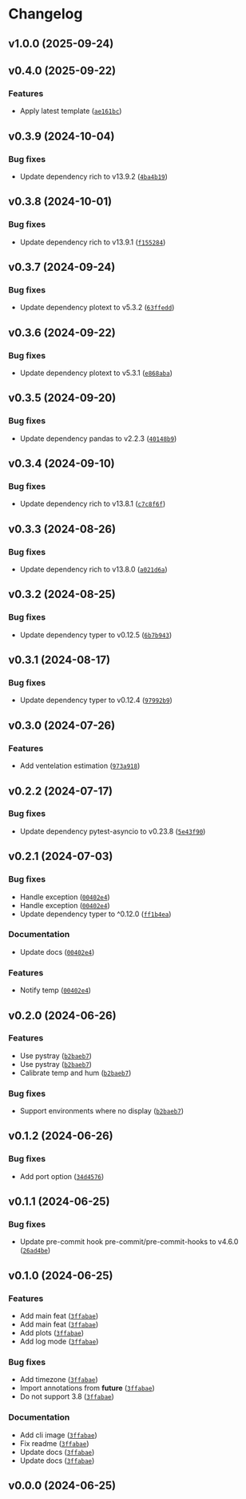 # Changelog

## v1.0.0 (2025-09-24)

## v0.4.0 (2025-09-22)

### Features

- Apply latest template ([`ae161bc`](https://github.com/34j/ud-co2s/commit/ae161bcea84f3ddb33eb969f722ec47dd15a0bce))

## v0.3.9 (2024-10-04)

### Bug fixes

- Update dependency rich to v13.9.2 ([`4ba4b19`](https://github.com/34j/ud-co2s/commit/4ba4b19f8376ca56c74f27d40e96b8a2b60fc655))

## v0.3.8 (2024-10-01)

### Bug fixes

- Update dependency rich to v13.9.1 ([`f155284`](https://github.com/34j/ud-co2s/commit/f155284e0c388e56b54b965c6aecc0b05ff1c139))

## v0.3.7 (2024-09-24)

### Bug fixes

- Update dependency plotext to v5.3.2 ([`63ffedd`](https://github.com/34j/ud-co2s/commit/63ffedd35202ba9e2ec90042e67817a601d703a1))

## v0.3.6 (2024-09-22)

### Bug fixes

- Update dependency plotext to v5.3.1 ([`e868aba`](https://github.com/34j/ud-co2s/commit/e868aba1e3314531d56f6b4b9f71fa4934c8d95f))

## v0.3.5 (2024-09-20)

### Bug fixes

- Update dependency pandas to v2.2.3 ([`40148b9`](https://github.com/34j/ud-co2s/commit/40148b947b5d2dc88b41a90678bfb0d369cbcc14))

## v0.3.4 (2024-09-10)

### Bug fixes

- Update dependency rich to v13.8.1 ([`c7c8f6f`](https://github.com/34j/ud-co2s/commit/c7c8f6f439e0e4469b7593711efc023475c9ad11))

## v0.3.3 (2024-08-26)

### Bug fixes

- Update dependency rich to v13.8.0 ([`a021d6a`](https://github.com/34j/ud-co2s/commit/a021d6afb011744db4536ef0dad70001f541dc72))

## v0.3.2 (2024-08-25)

### Bug fixes

- Update dependency typer to v0.12.5 ([`6b7b943`](https://github.com/34j/ud-co2s/commit/6b7b9430ec93580be3053a894ea44f9fcc49ea2e))

## v0.3.1 (2024-08-17)

### Bug fixes

- Update dependency typer to v0.12.4 ([`97992b9`](https://github.com/34j/ud-co2s/commit/97992b9ea5c17420d5c4ddc93f23a1cddc984859))

## v0.3.0 (2024-07-26)

### Features

- Add ventelation estimation ([`973a918`](https://github.com/34j/ud-co2s/commit/973a9187d0aca3dc4391569616222dc40dbc410b))

## v0.2.2 (2024-07-17)

### Bug fixes

- Update dependency pytest-asyncio to v0.23.8 ([`5e43f90`](https://github.com/34j/ud-co2s/commit/5e43f909e6d6dc793246ddf53ea55bd95f6f8e52))

## v0.2.1 (2024-07-03)

### Bug fixes

- Handle exception ([`00402e4`](https://github.com/34j/ud-co2s/commit/00402e48693a7fe2bbfcc1f31b2c87c9306bf48a))
- Handle exception ([`00402e4`](https://github.com/34j/ud-co2s/commit/00402e48693a7fe2bbfcc1f31b2c87c9306bf48a))
- Update dependency typer to ^0.12.0 ([`ff1b4ea`](https://github.com/34j/ud-co2s/commit/ff1b4eabab15f3e7ce88c9d5c03fbc1b67539149))

### Documentation

- Update docs ([`00402e4`](https://github.com/34j/ud-co2s/commit/00402e48693a7fe2bbfcc1f31b2c87c9306bf48a))

### Features

- Notify temp ([`00402e4`](https://github.com/34j/ud-co2s/commit/00402e48693a7fe2bbfcc1f31b2c87c9306bf48a))

## v0.2.0 (2024-06-26)

### Features

- Use pystray ([`b2baeb7`](https://github.com/34j/ud-co2s/commit/b2baeb755354980396793fb1e0e331acc5452e40))
- Use pystray ([`b2baeb7`](https://github.com/34j/ud-co2s/commit/b2baeb755354980396793fb1e0e331acc5452e40))
- Calibrate temp and hum ([`b2baeb7`](https://github.com/34j/ud-co2s/commit/b2baeb755354980396793fb1e0e331acc5452e40))

### Bug fixes

- Support environments where no display ([`b2baeb7`](https://github.com/34j/ud-co2s/commit/b2baeb755354980396793fb1e0e331acc5452e40))

## v0.1.2 (2024-06-26)

### Bug fixes

- Add port option ([`34d4576`](https://github.com/34j/ud-co2s/commit/34d45769bc571d6215d693cc248282d7482bdac1))

## v0.1.1 (2024-06-25)

### Bug fixes

- Update pre-commit hook pre-commit/pre-commit-hooks to v4.6.0 ([`26ad4be`](https://github.com/34j/ud-co2s/commit/26ad4be974460a499d9a891dbd37a6dd099c1508))

## v0.1.0 (2024-06-25)

### Features

- Add main feat ([`3ffabae`](https://github.com/34j/ud-co2s/commit/3ffabae683cab891bdf537fc74d63f5385c1c1bd))
- Add main feat ([`3ffabae`](https://github.com/34j/ud-co2s/commit/3ffabae683cab891bdf537fc74d63f5385c1c1bd))
- Add plots ([`3ffabae`](https://github.com/34j/ud-co2s/commit/3ffabae683cab891bdf537fc74d63f5385c1c1bd))
- Add log mode ([`3ffabae`](https://github.com/34j/ud-co2s/commit/3ffabae683cab891bdf537fc74d63f5385c1c1bd))

### Bug fixes

- Add timezone ([`3ffabae`](https://github.com/34j/ud-co2s/commit/3ffabae683cab891bdf537fc74d63f5385c1c1bd))
- Import annotations from __future__ ([`3ffabae`](https://github.com/34j/ud-co2s/commit/3ffabae683cab891bdf537fc74d63f5385c1c1bd))
- Do not support 3.8 ([`3ffabae`](https://github.com/34j/ud-co2s/commit/3ffabae683cab891bdf537fc74d63f5385c1c1bd))

### Documentation

- Add cli image ([`3ffabae`](https://github.com/34j/ud-co2s/commit/3ffabae683cab891bdf537fc74d63f5385c1c1bd))
- Fix readme ([`3ffabae`](https://github.com/34j/ud-co2s/commit/3ffabae683cab891bdf537fc74d63f5385c1c1bd))
- Update docs ([`3ffabae`](https://github.com/34j/ud-co2s/commit/3ffabae683cab891bdf537fc74d63f5385c1c1bd))
- Update docs ([`3ffabae`](https://github.com/34j/ud-co2s/commit/3ffabae683cab891bdf537fc74d63f5385c1c1bd))

## v0.0.0 (2024-06-25)
